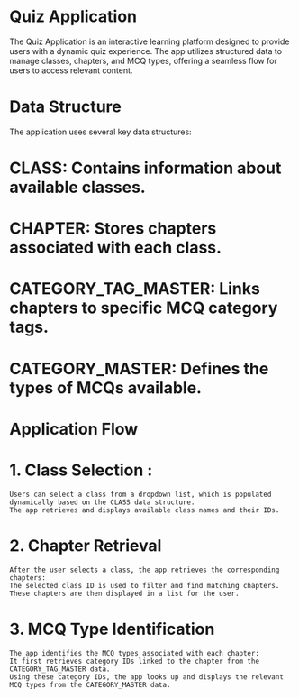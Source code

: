 # Quiz Application
  The Quiz Application is an interactive learning platform designed to provide users with a dynamic quiz experience. The app utilizes structured data to manage classes, chapters, and MCQ types, offering a seamless flow for users to access relevant content.


# Data Structure
  The application uses several key data structures:

  # CLASS: Contains information about available classes.
  # CHAPTER: Stores chapters associated with each class.
  # CATEGORY_TAG_MASTER: Links chapters to specific MCQ category tags.
  # CATEGORY_MASTER: Defines the types of MCQs available.
# Application Flow
 # 1. Class Selection : 
    Users can select a class from a dropdown list, which is populated dynamically based on the CLASS data structure.
    The app retrieves and displays available class names and their IDs.
 # 2. Chapter Retrieval
    After the user selects a class, the app retrieves the corresponding chapters:
    The selected class ID is used to filter and find matching chapters.
    These chapters are then displayed in a list for the user.
 # 3. MCQ Type Identification
    The app identifies the MCQ types associated with each chapter:
    It first retrieves category IDs linked to the chapter from the CATEGORY_TAG_MASTER data.
    Using these category IDs, the app looks up and displays the relevant MCQ types from the CATEGORY_MASTER data.